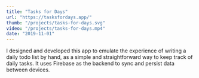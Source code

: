 ```yaml
---
title: "Tasks for Days"
url: "https://tasksfordays.app/"
thumb: "/projects/tasks-for-days.svg"
video: "/projects/tasks-for-days.mp4"
date: "2019-11-01"
---
```


I designed and developed this app to emulate the experience of writing a daily todo list by hand, as a simple and straightforward way to keep track of daily tasks. It uses Firebase as the backend to sync and persist data between devices.